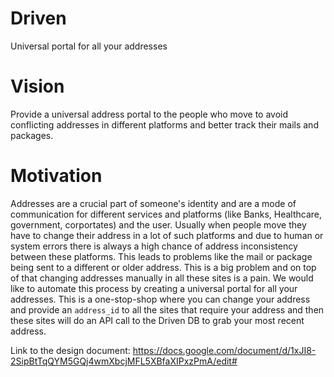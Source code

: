 # Driven
Universal portal for all your addresses

# Vision 
Provide a universal address portal to the people who move to avoid conflicting addresses in different platforms and better track their mails and packages.
# Motivation 
Addresses are a crucial part of someone's identity and are a mode of communication for different services and platforms (like Banks, Healthcare, government, corportates) and the user. Usually when people move they have to change their address in a lot of such platforms and due to human or system errors there is always a high chance of address inconsistency between these platforms. This leads to problems like the mail or package being sent to a different or older address. This is a big problem and on top of that changing addresses manually in all these sites is a pain. We would like to automate this process by creating a universal portal for all your addresses. This is a one-stop-shop where you can change your address and provide an `address_id` to all the sites that require your address and then these sites will do an API call to the Driven DB to grab your most recent address.

Link to the design document: https://docs.google.com/document/d/1xJI8-2SipBtTqQYM5GQj4wmXbcjMFL5XBfaXIPxzPmA/edit#

